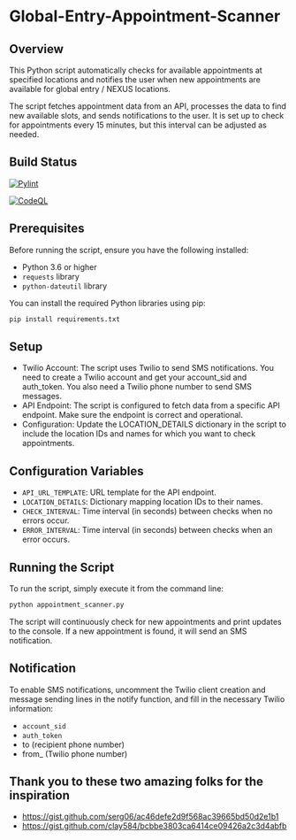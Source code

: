 # Global-Entry-Appointment-Scanner

## Overview
This Python script automatically checks for available appointments at specified locations and notifies the user when new appointments are available for global entry / NEXUS locations. 

The script fetches appointment data from an API, processes the data to find new available slots, and sends notifications to the user. It is set up to check for appointments every 15 minutes, but this interval can be adjusted as needed.

## Build Status
[![Pylint](https://github.com/JaiminBrahmbhatt/Global-Entry-Appointment-Scanner/actions/workflows/pylint.yml/badge.svg)](https://github.com/JaiminBrahmbhatt/Global-Entry-Appointment-Scanner/actions/workflows/pylint.yml)

[![CodeQL](https://github.com/JaiminBrahmbhatt/Global-Entry-Appointment-Scanner/actions/workflows/codeql.yml/badge.svg)](https://github.com/JaiminBrahmbhatt/Global-Entry-Appointment-Scanner/actions/workflows/codeql.yml)



## Prerequisites
Before running the script, ensure you have the following installed:
- Python 3.6 or higher
- `requests` library
- `python-dateutil` library

You can install the required Python libraries using pip:
```bash
pip install requirements.txt
```

## Setup
- Twilio Account: The script uses Twilio to send SMS notifications. You need to create a Twilio account and get your account_sid and auth_token. You also need a Twilio phone number to send SMS messages.
- API Endpoint: The script is configured to fetch data from a specific API endpoint. Make sure the endpoint is correct and operational.
- Configuration: Update the LOCATION_DETAILS dictionary in the script to include the location IDs and names for which you want to check appointments.

## Configuration Variables
- `API_URL_TEMPLATE`: URL template for the API endpoint.
- `LOCATION_DETAILS`: Dictionary mapping location IDs to their names.
- `CHECK_INTERVAL`: Time interval (in seconds) between checks when no errors occur.
- `ERROR_INTERVAL`: Time interval (in seconds) between checks when an error occurs.

## Running the Script
To run the script, simply execute it from the command line:

```bash
python appointment_scanner.py
```

The script will continuously check for new appointments and print updates to the console. If a new appointment is found, it will send an SMS notification.

## Notification
To enable SMS notifications, uncomment the Twilio client creation and message sending lines in the notify function, and fill in the necessary Twilio information:
- `account_sid`
- `auth_token`
- to (recipient phone number)
- from_ (Twilio phone number)

##  Thank you to these two amazing folks for the inspiration
- https://gist.github.com/serg06/ac46defe2d9f568ac39665bd50d2e1b1
- https://gist.github.com/clay584/bcbbe3803ca6414ce09426a2c3d4abfb
